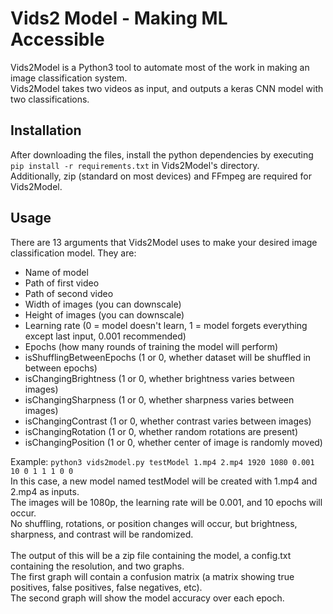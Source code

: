 # Vids2 Model - Making ML Accessible
Vids2Model is a Python3 tool to automate most of the work in making an image classification system.
<br>Vids2Model takes two videos as input, and outputs a keras CNN model with two classifications.
## Installation
After downloading the files, install the python dependencies by executing `pip install -r requirements.txt` in Vids2Model's directory.
<br>Additionally, zip (standard on most devices) and FFmpeg are required for Vids2Model.
## Usage
There are 13 arguments that Vids2Model uses to make your desired image classification model. They are:
- Name of model
- Path of first video
- Path of second video
- Width of images (you can downscale)
- Height of images (you can downscale)
- Learning rate (0 = model doesn't learn, 1 = model forgets everything except last input, 0.001 recommended)
- Epochs (how many rounds of training the model will perform)
- isShufflingBetweenEpochs (1 or 0, whether dataset will be shuffled in between epochs)
- isChangingBrightness (1 or 0, whether brightness varies between images)
- isChangingSharpness (1 or 0, whether sharpness varies between images)
- isChangingContrast (1 or 0, whether contrast varies between images)
- isChangingRotation (1 or 0, whether random rotations are present)
- isChangingPosition (1 or 0, whether center of image is randomly moved)

Example: `python3 vids2model.py testModel 1.mp4 2.mp4 1920 1080 0.001 10 0 1 1 1 0 0`
<br>In this case, a new model named testModel will be created with 1.mp4 and 2.mp4 as inputs.
<br>The images will be 1080p, the learning rate will be 0.001, and 10 epochs will occur.
<br>No shuffling, rotations, or position changes will occur, but brightness, sharpness, and contrast will be randomized.
<br><br>The output of this will be a zip file containing the model, a config.txt containing the resolution, and two graphs.
<br> The first graph will contain a confusion matrix (a matrix showing true positives, false positives, false negatives, etc).
<br> The second graph will show the model accuracy over each epoch.